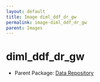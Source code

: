 ```yaml
---
layout: default
title: Image diml_ddf_dr_gw
permalink: image-diml_ddf_dr_gw
parent: Images
---
```

# diml_ddf_dr_gw

* Parent Package: [Data Repository](package--edgemere-diml-ddf-dr)


